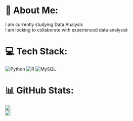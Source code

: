 # 💫 About Me:
I am currently studying Data Analysis<br>I am looking to collaborate with experienced data analysist


# 💻 Tech Stack:
![Python](https://img.shields.io/badge/python-3670A0?style=for-the-badge&logo=python&logoColor=ffdd54) ![R](https://img.shields.io/badge/r-%23276DC3.svg?style=for-the-badge&logo=r&logoColor=white) ![MySQL](https://img.shields.io/badge/mysql-4479A1.svg?style=for-the-badge&logo=mysql&logoColor=white)
# 📊 GitHub Stats:
![](https://github-readme-stats.vercel.app/api?username=t-star-cell&theme=cobalt2&hide_border=false&include_all_commits=false&count_private=false)<br/>
![](https://github-readme-streak-stats.herokuapp.com/?user=t-star-cell&theme=cobalt2&hide_border=false)<br/>
